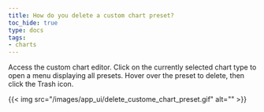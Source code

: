 ```yaml
---
title: How do you delete a custom chart preset?
toc_hide: true
type: docs
tags:
- charts
---
```

Access the custom chart editor. Click on the currently selected chart type to open a menu displaying all presets. Hover over the preset to delete, then click the Trash icon.

{{< img src="/images/app_ui/delete_custome_chart_preset.gif" alt="" >}}